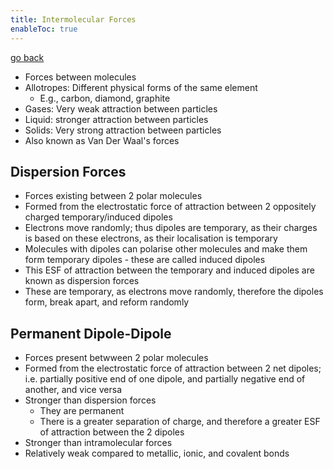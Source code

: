 ```yaml
---
title: Intermolecular Forces
enableToc: true
---
```


[go back](Subjects/Chemistry.md)

-   Forces between molecules
-   Allotropes: Different physical forms of the same element
    -   E.g., carbon, diamond, graphite
-   Gases: Very weak attraction between particles
-   Liquid: stronger attraction between particles
-   Solids: Very strong attraction between particles
- Also known as Van Der Waal's forces

## Dispersion Forces
- Forces existing between 2 polar molecules
- Formed from the electrostatic force of attraction between 2 oppositely charged temporary/induced dipoles
- Electrons move randomly; thus dipoles are temporary, as their charges is based on these electrons, as their localisation is temporary
- Molecules with dipoles can polarise other molecules and make them form temporary dipoles - these are called induced dipoles
- This ESF of attraction between the temporary and induced dipoles are known as dispersion forces
- These are temporary, as electrons move randomly, therefore the dipoles form, break apart, and reform randomly

## Permanent Dipole-Dipole
- Forces present betwween 2 polar molecules
- Formed from the electrostatic force of attraction between 2 net dipoles; i.e. partially positive end of one dipole, and partially negative end of another, and vice versa
- Stronger than dispersion forces
	- They are permanent
	- There is a greater separation of charge, and therefore a greater ESF of attraction between the 2 dipoles
- Stronger than intramolecular forces
- Relatively weak compared to metallic, ionic, and covalent bonds